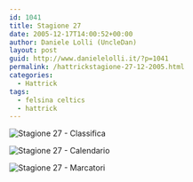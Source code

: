 ```yaml
---
id: 1041
title: Stagione 27
date: 2005-12-17T14:00:52+00:00
author: Daniele Lolli (UncleDan)
layout: post
guid: http://www.danielelolli.it/?p=1041
permalink: /hattrickstagione-27-12-2005.html
categories:
  - Hattrick
tags:
  - felsina celtics
  - hattrick
---
```

![Stagione 27 - Classifica](http://www.danielelolli.it/wp-content/uploads/2007/10/27-1-classifica.png)

![Stagione 27 - Calendario](http://www.danielelolli.it/wp-content/uploads/2007/10/27-2-calendario.png)

![Stagione 27 - Marcatori](http://www.danielelolli.it/wp-content/uploads/2007/10/27-3-marcatori.png)